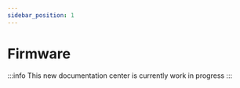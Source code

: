 ```yaml
---
sidebar_position: 1
---
```


# Firmware

:::info
This new documentation center is currently work in progress
:::
